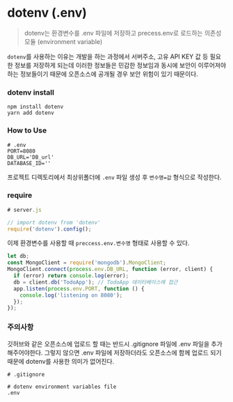 # dotenv (.env)

> dotenv는 환경변수를 .env 파일에 저장하고 precess.env로 로드하는 의존성 모듈 (environment variable)

`dotenv`를 사용하는 이유는 개발을 하는 과정에서 서버주소, 고유 API KEY 값 등 필요한 정보를 저장하게 되는데 이러한 정보들은 민감한 정보임과 동시에 보안이 이루어져야 하는 정보들이기 때문에 오픈소스에 공개될 경우 보안 위험이 있기 때문이다.

### dotenv install

```
npm install dotenv
yarn add dotenv
```

### How to Use

```
# .env
PORT=8080
DB_URL='DB_url'
DATABASE_ID=''
```

프로젝트 디렉토리에서 최상위폴더에 `.env` 파일 생성 후 `변수명=값` 형식으로 작성한다.

### require

```js
# server.js

// import dotenv from 'dotenv'
require('dotenv').config();
```

이제 환경변수를 사용할 때 `preccess.env.변수명` 형태로 사용할 수 있다.

```js
let db;
const MongoClient = require('mongodb').MongoClient;
MongoClient.connect(process.env.DB_URL, function (error, client) {
  if (error) return console.log(error);
  db = client.db('TodoApp'); // TodoApp 데이터베이스에 접근
  app.listen(process.env.PORT, function () {
    console.log('listening on 8080');
  });
});
```

### 주의사항

깃허브와 같은 오픈소스에 업로드 할 때는 반드시 .gitignore 파일에 .env 파일을 추가해주어야한다. 그렇지 않으면 .env 파일에 저장하더라도 오픈소스에 함께 업로드 되기 때문에 dotenv를 사용한 의미가 없어진다.

```
# .gitignore

# dotenv environment variables file
.env
```
